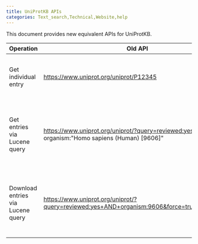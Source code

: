 ```yaml
---
title: UniProtKB APIs
categories: Text_search,Technical,Website,help
---
```

This document provides new equivalent APIs for UniProtKB.

|Operation                        |Old API                                                                                    |New API                                                                                                                             |Details    |
|---------------------------------|-------------------------------------------------------------------------------------------|------------------------------------------------------------------------------------------------------------------------------------|-----------|
|Get individual entry             |https://www.uniprot.org/uniprot/P12345                                                     |https://www.ebi.ac.uk/uniprot/beta/api/uniprotkb/accession/P12345                                                                   |a. [Return Fields Migration](return-fields.md) <br /> b. [_Swagger UI_](http://www.ebi.ac.uk/uniprot/beta/api/docs/#/uniprotkb/getByAccession)|
|Get entries via Lucene query     |https://www.uniprot.org/uniprot/?query=reviewed:yes organism:"Homo sapiens (Human) [9606]" |https://www.ebi.ac.uk/uniprot/beta/api/uniprotkb/search?query=(reviewed:true) AND (organism_id:9606)                                |a. [Return Fields Migration](return-fields.md) <br /> b. [Query Fields Migration](query-fields.md) <br /> c. [_Swagger UI_](http://www.ebi.ac.uk/uniprot/beta/api/docs/#/uniprotkb/searchCursor)|
|Download entries via Lucene query|https://www.uniprot.org/uniprot/?query=reviewed:yes+AND+organism:9606&force=true&format=tab|curl -X GET "https://www.ebi.ac.uk/uniprot/beta/api/uniprotkb/stream?query=reviewed:true AND organism_id:9606" -H "accept: text/tsv"|a. [Return Fields Migration](return-fields.md) <br /> b. [Query Fields Migration](query-fields.md) <br /> c. [_Swagger UI_](http://www.ebi.ac.uk/uniprot/beta/api/docs/#/uniprotkb/stream)|

